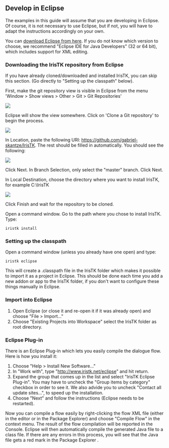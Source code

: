 ##	Develop in Eclipse

The examples in this guide will assume that you are developing in Eclipse. Of course, it is not necessary to use Eclipse, but if not, you will have to adapt the instructions accordingly on your own.

You can [download Eclipse from here](http://www.eclipse.org/downloads/). If you do not know which version to choose, we recommend "Eclipse IDE for Java Developers" (32 or 64 bit), which includes support for XML editing.

### Downloading the IrisTK repository from Eclipse

If you have already cloned/downloaded and installed IrisTK, you can skip this section. (Go directly to "Setting up the classpath" below). 

First, make the git repository view is visible in Eclipse from the menu 'Window > Show views > Other > Git > Git Repositories'

<img src="img/git_eclipse_2.png"/>

Eclipse will show the view somewhere. Click on 'Clone a Git repository' to begin the process. 

<img src="img/git_eclipse_1.png"/>

In Location, paste the following URI: https://github.com/gabriel-skantze/IrisTK. The rest should be filled in automatically. You should see the following:

<img src="img/git_eclipse_4.png"/>

Click Next. In Branch Selection, only select the "master" branch. Click Next.

In Local Destination, choose the directory where you want to install IrisTK, for example C:\\IrisTK

<img src="img/git_eclipse_3.png"/>

Click Finish and wait for the repository to be cloned.

Open a command window. Go to the path where you chose to install IrisTK. Type:

```
iristk install
```

### Setting up the classpath

Open a command window (unless you already have one open) and type:

```
iristk eclipse
```

This will create a .classpath file in the IrisTK folder which makes it possible to import it as a project in Eclipse. This should be done each time you add a new addon or app to the IrisTK folder, if you don't want to configure these things manually in Eclipse.

### Import into Eclipse

1. Open Eclipse (or close it and re-open it if it was already open) and choose "File > Import..."
2. Choose "Existing Projects into Workspace" select the IrisTK folder as root directory.

### Eclipse Plug-in

There is an Eclipse Plug-in which lets you easily compile the dialogue flow. Here is how you install it:

1. Choose "Help > Install New Software..."
2. In "Work with", type "http://www.iristk.net/eclipse" and hit return.
3. Expand the group that comes up in the list and select "IrisTK Eclipse Plug-in". You may have to uncheck the "Group items by category" checkbox in order to see it. We also advide you to uncheck "Contact all update sites...", to speed up the installation.
4. Choose "Next" and follow the instructions (Eclipse needs to be restarted). 

Now you can compile a flow easily by right-clicking the flow XML file (either in the editor or in the Package Explorer) and choose "Compile Flow" in the context menu. The result of the flow compilation will be reported in the Console. Eclipse will then automatically compile the generated Java file to a class file. If there are any errors in this process, you will see that the Java file gets a red mark in the Package Explorer .